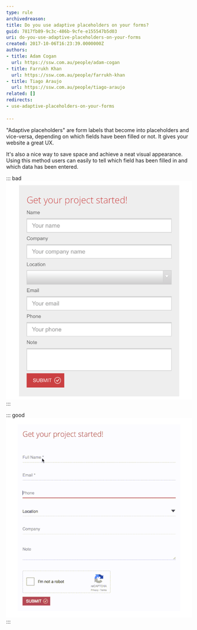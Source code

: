```yaml
---
type: rule
archivedreason: 
title: Do you use adaptive placeholders on your forms?
guid: 7817fb89-9c3c-486b-9cfe-e155547b5d03
uri: do-you-use-adaptive-placeholders-on-your-forms
created: 2017-10-06T16:23:39.0000000Z
authors:
- title: Adam Cogan
  url: https://ssw.com.au/people/adam-cogan
- title: Farrukh Khan
  url: https://ssw.com.au/people/farrukh-khan
- title: Tiago Araujo
  url: https://ssw.com.au/people/tiago-araujo
related: []
redirects:
- use-adaptive-placeholders-on-your-forms

---
```


"Adaptive placeholders" are form labels that become into placeholders and vice-versa, depending on which fields have been filled or not. It gives your website a great UX.


<!--endintro-->

It's also a nice way to save space and achieve a neat visual appearance. Using this method users can easily to tell which field has been filled in and which data has been entered.


::: bad  
![Figure: Bad Example - Having both label and placeholders can be repetitive and dull](placeholder-bad.png)  
:::


::: good  
![Figure: Good Example - Using placeholders](placeholder-good.gif)  
:::
